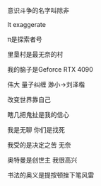 意识斗争的名字叫除非

It exaggerate

π是探索者号

里垦村是最无奈的村

我的脑子是Geforce RTX 4090

伟大 量子纠缠 渺小->刘泽楷

改变世界靠自己

瞎几把鬼扯是我的信心

我是无聊 你们是找死

我受的是决定之苦 无奈

奥特曼是创世主 我很高兴

书法的奥义是提按顿挫下笔风雷